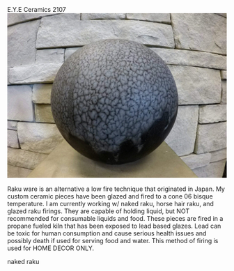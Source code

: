 <html>
<title>E.Y.E Ceramics</title>
<body>
<h>E.Y.E Ceramics 2107</h>
<img src="Blue.jpg">	
<p>Raku ware is an alternative a low fire technique that originated in Japan. My custom ceramic pieces have been glazed and fired to a cone 06 bisque temperature. I am currently working w/ naked raku, horse hair raku, and glazed raku firings. They are capable of holding liquid, but NOT recommended for consumable liquids and food. These pieces are fired in a propane fueled kiln that has been exposed to lead based glazes. Lead can be toxic for human consumption and cause serious health issues and possibly death if used for serving food and water. This method of firing is used for HOME DECOR ONLY. </p>
<h>naked raku</h>
</body>
</html>		
